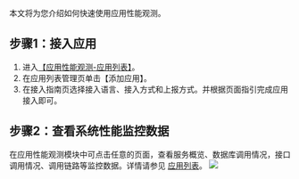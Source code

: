 本文将为您介绍如何快速使用应用性能观测。

## 步骤1：接入应用

1. 进入[【应用性能观测-应用列表】](https://console.cloud.tencent.com/apm/monitor/team)。
2. 在应用列表管理页单击【添加应用】。
3. 在接入指南页选择接入语言、接入方式和上报方式。并根据页面指引完成应用接入即可。

## 步骤2：查看系统性能监控数据
在应用性能观测模块中可点击任意的页面，查看服务概览、数据库调用情况，接口调用情况、调用链路等监控数据。详情请参见 [应用列表](https://cloud.tencent.com/document/product/1463/57472)。
![](https://main.qcloudimg.com/raw/a4d2c31d92952fbc108e93cef2c66662.png)